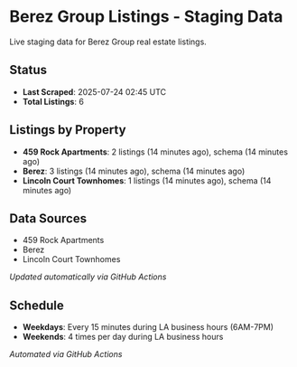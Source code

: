 # Berez Group Listings - Staging Data

Live staging data for Berez Group real estate listings.

## Status

- **Last Scraped**: 2025-07-24 02:45 UTC
- **Total Listings**: 6

## Listings by Property

- **459 Rock Apartments**: 2 listings (14 minutes ago), schema (14 minutes ago)
- **Berez**: 3 listings (14 minutes ago), schema (14 minutes ago)
- **Lincoln Court Townhomes**: 1 listings (14 minutes ago), schema (14 minutes ago)

## Data Sources

- 459 Rock Apartments
- Berez
- Lincoln Court Townhomes

*Updated automatically via GitHub Actions*

## Schedule

- **Weekdays**: Every 15 minutes during LA business hours (6AM-7PM)
- **Weekends**: 4 times per day during LA business hours

*Automated via GitHub Actions*
